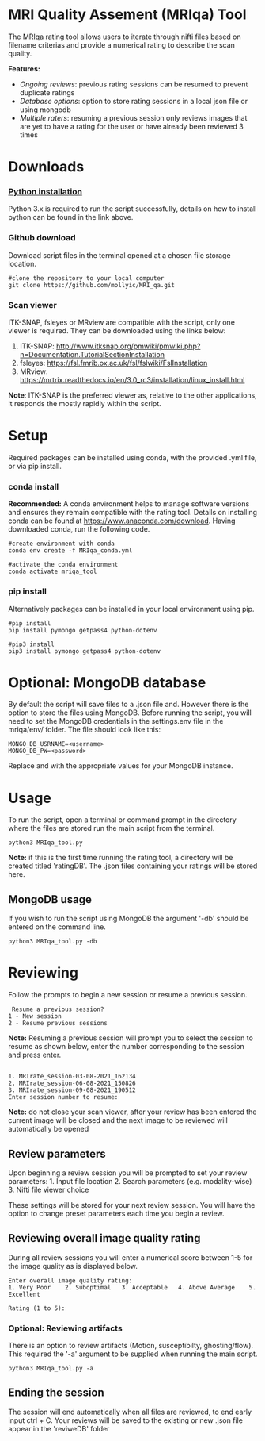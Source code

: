 # MRI Quality Assement (MRIqa) Tool 
The MRIqa rating tool allows users to iterate through nifti files based on filename criterias and provide a numerical rating to describe the scan quality.

**Features:**
- *Ongoing reviews*: previous rating sessions can be resumed to prevent duplicate ratings 
- *Database options*: option to store rating sessions in a local json file or using mongodb
- *Multiple raters*: resuming a previous session only reviews images that are yet to have a rating for the user or have already been reviewed 3 times 

# Downloads 
### [Python installation](mriqa/docs/python.md)
Python 3.x is required to run the script successfully, details on how to install python can be found in the link above.

### Github download

Download script files in the terminal opened at a chosen file storage location.

```
#clone the repository to your local computer
git clone https://github.com/mollyic/MRI_qa.git
```

### Scan viewer

ITK-SNAP, fsleyes or MRview are compatible with the script, only one viewer is required. They can be downloaded using the links below:

1. ITK-SNAP: http://www.itksnap.org/pmwiki/pmwiki.php?n=Documentation.TutorialSectionInstallation
2. fsleyes: https://fsl.fmrib.ox.ac.uk/fsl/fslwiki/FslInstallation
3. MRview: https://mrtrix.readthedocs.io/en/3.0_rc3/installation/linux_install.html

**Note**: ITK-SNAP is the preferred viewer as, relative to the other applications, it responds the mostly rapidly within the script.


# Setup
Required packages can be installed using conda, with the provided .yml file, or via pip install.

### conda install 

**Recommended:** A conda environment helps to manage software versions and ensures they remain compatible with the rating tool. Details on installing conda can be found at https://www.anaconda.com/download. Having downloaded conda, run the following code.

```
#create environment with conda
conda env create -f MRIqa_conda.yml

#activate the conda environment
conda activate mriqa_tool

```

### pip install 
Alternatively packages can be installed in your local environment using pip.

```
#pip install
pip install pymongo getpass4 python-dotenv

#pip3 install 
pip3 install pymongo getpass4 python-dotenv
```



# Optional: MongoDB database

By default the script will save files to a .json file and. However there is the option to store the files using MongoDB. Before running the script, you will need to set the MongoDB credentials in the settings.env file in the mriqa/env/ folder. The file should look like this:

```
MONGO_DB_USRNAME=<username>
MONGO_DB_PW=<password>
```
Replace <username> and <password> with the appropriate values for your MongoDB instance.


# Usage 
To run the script, open a terminal or command prompt in the directory where the files are stored run the main script from the terminal.

    
```
python3 MRIqa_tool.py
```
   
**Note:** if this is the first time running the rating tool, a directory will be created titled 'ratingDB'. The .json files containing your ratings will be stored here. 


## MongoDB usage 

If you wish to run the script using MongoDB the argument '-db' should be entered on the command line.

```
python3 MRIqa_tool.py -db
```


# Reviewing

Follow the prompts to begin a new session or resume a previous session. 

```
 Resume a previous session? 
1 - New session
2 - Resume previous sessions
 ``` 
**Note:** Resuming a previous session will prompt you to select the session to resume as shown below, enter the number corresponding to the session and press enter. 
 
 ```

1. MRIrate_session-03-08-2021_162134
2. MRIrate_session-06-08-2021_150826
3. MRIrate_session-09-08-2021_190512
Enter session number to resume: 

 ```

**Note:** do not close your scan viewer, after your review has been entered the current image will be closed and the next image to be reviewed will automatically be opened

## Review parameters 

Upon beginning a review session you will be prompted to set your review parameters:
    1. Input file location 
    2. Search parameters (e.g. modality-wise)
    3. Nifti file viewer choice

These settings will be stored for your next review session. You will have the option to change preset parameters each time you begin a review. 
 
## Reviewing overall image quality rating 
During all review sessions you will enter a numerical score between 1-5 for the image quality as is displayed below.
 
 ```
 Enter overall image quality rating:
1. Very Poor    2. Suboptimal   3. Acceptable   4. Above Average    5. Excellent

Rating (1 to 5): 
 ```

### Optional: Reviewing artifacts
There is an option to review artifacts (Motion, susceptibilty, ghosting/flow). This required the '-a' argument to be supplied when running the main script. 

```
python3 MRIqa_tool.py -a
```


## Ending the session 
The session will end automatically when all files are reviewed, to end early input ctrl + C. Your reviews will be saved to the existing or new .json file appear in the 'reviweDB' folder 

